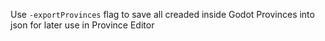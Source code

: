 Use `-exportProvinces` flag to save all creaded inside Godot Provinces into json for later use in Province Editor
